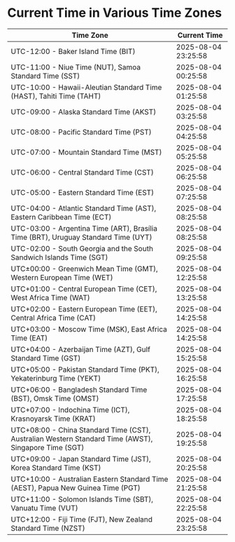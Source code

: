 # Current Time in Various Time Zones

| Time Zone | Current Time |
|-----------|--------------|
| UTC-12:00 - Baker Island Time (BIT) | 2025-08-04 23:25:58 |
| UTC-11:00 - Niue Time (NUT), Samoa Standard Time (SST) | 2025-08-04 00:25:58 |
| UTC-10:00 - Hawaii-Aleutian Standard Time (HAST), Tahiti Time (TAHT) | 2025-08-04 01:25:58 |
| UTC-09:00 - Alaska Standard Time (AKST) | 2025-08-04 03:25:58 |
| UTC-08:00 - Pacific Standard Time (PST) | 2025-08-04 04:25:58 |
| UTC-07:00 - Mountain Standard Time (MST) | 2025-08-04 05:25:58 |
| UTC-06:00 - Central Standard Time (CST) | 2025-08-04 06:25:58 |
| UTC-05:00 - Eastern Standard Time (EST) | 2025-08-04 07:25:58 |
| UTC-04:00 - Atlantic Standard Time (AST), Eastern Caribbean Time (ECT) | 2025-08-04 08:25:58 |
| UTC-03:00 - Argentina Time (ART), Brasília Time (BRT), Uruguay Standard Time (UYT) | 2025-08-04 08:25:58 |
| UTC-02:00 - South Georgia and the South Sandwich Islands Time (SGT) | 2025-08-04 09:25:58 |
| UTC±00:00 - Greenwich Mean Time (GMT), Western European Time (WET) | 2025-08-04 12:25:58 |
| UTC+01:00 - Central European Time (CET), West Africa Time (WAT) | 2025-08-04 13:25:58 |
| UTC+02:00 - Eastern European Time (EET), Central Africa Time (CAT) | 2025-08-04 14:25:58 |
| UTC+03:00 - Moscow Time (MSK), East Africa Time (EAT) | 2025-08-04 14:25:58 |
| UTC+04:00 - Azerbaijan Time (AZT), Gulf Standard Time (GST) | 2025-08-04 15:25:58 |
| UTC+05:00 - Pakistan Standard Time (PKT), Yekaterinburg Time (YEKT) | 2025-08-04 16:25:58 |
| UTC+06:00 - Bangladesh Standard Time (BST), Omsk Time (OMST) | 2025-08-04 17:25:58 |
| UTC+07:00 - Indochina Time (ICT), Krasnoyarsk Time (KRAT) | 2025-08-04 18:25:58 |
| UTC+08:00 - China Standard Time (CST), Australian Western Standard Time (AWST), Singapore Time (SGT) | 2025-08-04 19:25:58 |
| UTC+09:00 - Japan Standard Time (JST), Korea Standard Time (KST) | 2025-08-04 20:25:58 |
| UTC+10:00 - Australian Eastern Standard Time (AEST), Papua New Guinea Time (PGT) | 2025-08-04 21:25:58 |
| UTC+11:00 - Solomon Islands Time (SBT), Vanuatu Time (VUT) | 2025-08-04 22:25:58 |
| UTC+12:00 - Fiji Time (FJT), New Zealand Standard Time (NZST) | 2025-08-04 23:25:58 |
